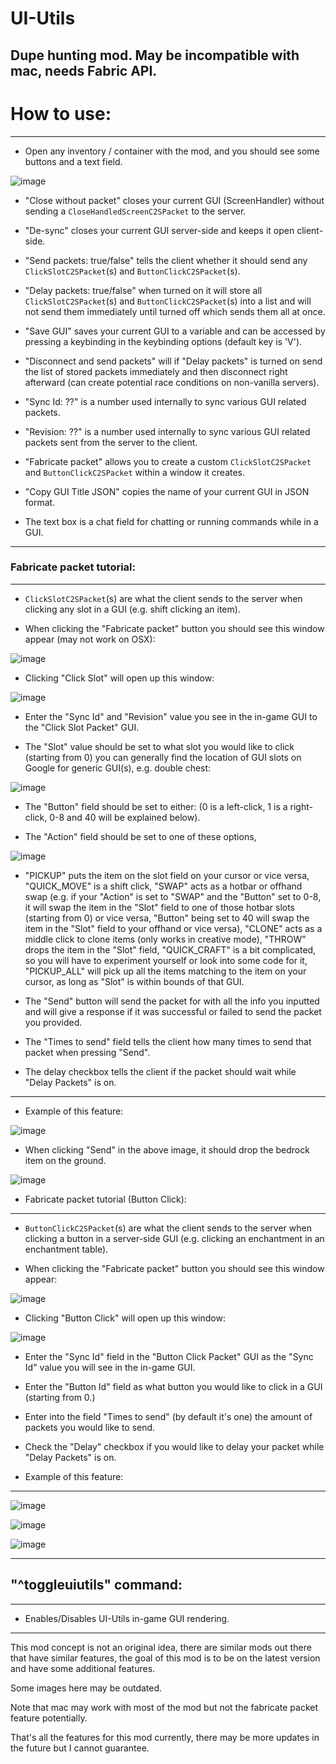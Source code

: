 # UI-Utils
Dupe hunting mod. May be incompatible with mac, needs Fabric API.
---

# How to use:

---

- Open any inventory / container with the mod, and you should see some buttons and a text field.

![image](images/gui.png)

- "Close without packet" closes your current GUI (ScreenHandler) without sending a `CloseHandledScreenC2SPacket` to the server.

- "De-sync" closes your current GUI server-side and keeps it open client-side.

- "Send packets: true/false" tells the client whether it should send any `ClickSlotC2SPacket`(s) and `ButtonClickC2SPacket`(s).

- "Delay packets: true/false" when turned on it will store all `ClickSlotC2SPacket`(s) and `ButtonClickC2SPacket`(s) into a list and will not send them immediately until turned off which sends them all at once.

- "Save GUI" saves your current GUI to a variable and can be accessed by pressing a keybinding in the keybinding options (default key is 'V').

- "Disconnect and send packets" will if "Delay packets" is turned on send the list of stored packets immediately and then disconnect right afterward (can create potential race conditions on non-vanilla servers).

- "Sync Id: ??" is a number used internally to sync various GUI related packets.

- "Revision: ??" is a number used internally to sync various GUI related packets sent from the server to the client.

- "Fabricate packet" allows you to create a custom `ClickSlotC2SPacket` and `ButtonClickC2SPacket` within a window it creates.

- "Copy GUI Title JSON" copies the name of your current GUI in JSON format.

- The text box is a chat field for chatting or running commands while in a GUI.

---

### Fabricate packet tutorial:

---

- `ClickSlotC2SPacket`(s) are what the client sends to the server when clicking any slot in a GUI (e.g. shift clicking an item).

- When clicking the "Fabricate packet" button you should see this window appear (may not work on OSX):

![image](images/packet_option.png)

- Clicking "Click Slot" will open up this window:

![image](images/click_slot_packet.png)

- Enter the "Sync Id" and "Revision" value you see in the in-game GUI to the "Click Slot Packet" GUI.

- The "Slot" value should be set to what slot you would like to click (starting from 0) you can generally find the location of GUI slots on Google for generic GUI(s), e.g. double chest:

 ![image](images/slots.png)

- The "Button" field should be set to either: (0 is a left-click, 1 is a right-click, 0-8 and 40 will be explained below).

- The "Action" field should be set to one of these options,

![image](images/click_slot_actions.png)

- "PICKUP" puts the item on the slot field on your cursor or vice versa, "QUICK_MOVE" is a shift click, "SWAP" acts as a hotbar or offhand swap (e.g. if your "Action" is set to "SWAP" and the "Button" set to 0-8, it will swap the item in the "Slot" field to one of those hotbar slots (starting from 0) or vice versa, "Button" being set to 40 will swap the item in the "Slot" field to your offhand or vice versa), "CLONE" acts as a middle click to clone items (only works in creative mode), "THROW" drops the item in the "Slot" field, "QUICK_CRAFT" is a bit complicated, so you will have to experiment yourself or look into some code for it, "PICKUP_ALL" will pick up all the items matching to the item on your cursor, as long as "Slot" is within bounds of that GUI.

- The "Send" button will send the packet for with all the info you inputted and will give a response if it was successful or failed to send the packet you provided.

- The "Times to send" field tells the client how many times to send that packet when pressing "Send".

- The delay checkbox tells the client if the packet should wait while "Delay Packets" is on.

---

- Example of this feature:

![image](images/click_slot_example.png)

- When clicking "Send" in the above image, it should drop the bedrock item on the ground.

![image](images/click_slot_example_2.png)


- Fabricate packet tutorial (Button Click):
---

- `ButtonClickC2SPacket`(s) are what the client sends to the server when clicking a button in a server-side GUI (e.g. clicking an enchantment in an enchantment table).

- When clicking the "Fabricate packet" button you should see this window appear:

![image](images/packet_option.png)

- Clicking "Button Click" will open up this window:

![image](images/button_click_packet.png)

- Enter the "Sync Id" field in the "Button Click Packet" GUI as the "Sync Id" value you will see in the in-game GUI.

- Enter the "Button Id" field as what button you would like to click in a GUI (starting from 0.)

- Enter into the field "Times to send" (by default it's one) the amount of packets you would like to send.

- Check the "Delay" checkbox if you would like to delay your packet while "Delay Packets" is on.

- Example of this feature:
---

![image](images/enchant.png)

![image](images/enchant_2.png)

![image](images/enchant_3.png)

---

## "^toggleuiutils" command:

---
- Enables/Disables UI-Utils in-game GUI rendering.
---

This mod concept is not an original idea, there are similar mods out there that have similar features, the goal of this mod is to be on the latest version and have some additional features.

Some images here may be outdated.

Note that mac may work with most of the mod but not the fabricate packet feature potentially.

That's all the features for this mod currently, there may be more updates in the future but I cannot guarantee.
